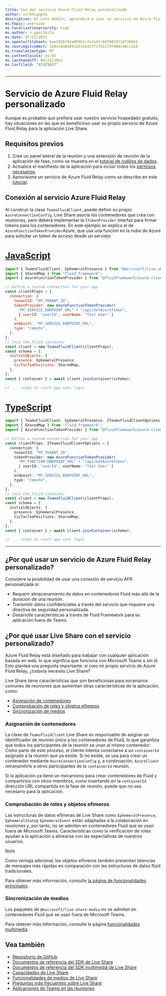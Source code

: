 ```yaml
---
title: Uso del servicio Azure Fluid Relay personalizado
author: surbhigupta
description: En este módulo, aprenderá a usar un servicio de Azure Fluid Relay personalizado con Live Share.
ms.topic: overview
ms.localizationpriority: high
ms.author: v-ypalikila
ms.date: 07/21/2022
ms.openlocfilehash: baa192bf82e059b1cfe7a9fc8979874710f266b1
ms.sourcegitcommit: 134ce9381891e51e6327f1f611fdfd60c90cca18
ms.translationtype: MT
ms.contentlocale: es-ES
ms.lasthandoff: 08/24/2022
ms.locfileid: "67425637"
---
```

---

# <a name="custom-azure-fluid-relay-service"></a>Servicio de Azure Fluid Relay personalizado

Aunque es probable que prefiera usar nuestro servicio hospedado gratuito, hay situaciones en las que es beneficioso usar su propio servicio de Azure Fluid Relay para la aplicación Live Share.

## <a name="pre-requisites"></a>Requisitos previos

1. Cree un panel lateral de la reunión y una extensión de reunión de la aplicación de fase, como se muestra en el [tutorial de rodillos de dados](../teams-live-share-tutorial.md).
2. Actualice el manifiesto de la aplicación para incluir todos los [permisos necesarios](../teams-live-share-capabilities.md#register-rsc-permissions).
3. Aprovisione un servicio de Azure Fluid Relay como se describe en este [tutorial](/azure/azure-fluid-relay/how-tos/provision-fluid-azure-portal).

## <a name="connect-to-azure-fluid-relay-service"></a>Conexión al servicio Azure Fluid Relay

Al construir la clase `TeamsFluidClient`, puede definir su propio `AzureConnectionConfig`. Live Share asocia los contenedores que crea con reuniones, pero deberá implementar la `ITokenProvider` interfaz para firmar tokens para los contenedores. En este ejemplo se explica el de `AzureFunctionTokenProvider`Azure, que usa una función en la nube de Azure para solicitar un token de acceso desde un servidor.

# <a name="javascript"></a>[JavaScript](#tab/javascript)

```javascript
import { TeamsFluidClient, EphemeralPresence } from "@microsoft/live-share";
import { SharedMap } from "fluid-framework";
import { AzureFunctionTokenProvider } from "@fluidframework/azure-client";

// Define a custom connection for your app
const clientProps = {
  connection: {
    tenantId: "MY_TENANT_ID",
    tokenProvider: new AzureFunctionTokenProvider(
      "MY_SERVICE_ENDPOINT_URL" + "/api/GetAzureToken",
      { userId: "userId", userName: "Test User" }
    ),
    endpoint: "MY_SERVICE_ENDPOINT_URL",
    type: "remote",
  },
};
// Join the Fluid container
const client = new TeamsFluidClient(clientProps);
const schema = {
  initialObjects: {
    presence: EphemeralPresence,
    ticTacToePositions: SharedMap,
  },
};
const { container } = await client.joinContainer(schema);

// ... ready to start app sync logic
```

# <a name="typescript"></a>[TypeScript](#tab/typescript)

```TypeScript
import { TeamsFluidClient, EphemeralPresence, ITeamsFluidClientOptions } from "@microsoft/live-share";
import { SharedMap } from "fluid-framework";
import { AzureFunctionTokenProvider } from "@fluidframework/azure-client";

// Define a custom connection for your app
const clientProps: ITeamsFluidClientOptions = {
  connection: {
    tenantId: "MY_TENANT_ID",
    tokenProvider: new AzureFunctionTokenProvider(
      "MY_FUNCTION_ENDPOINT_URL" + "/api/GetAzureToken",
      { userId: "userId", userName: "Test User" }
    ),
    endpoint: "MY_SERVICE_ENDPOINT_URL",
    type: "remote",
  },
};
// Join the Fluid container
const client = new TeamsFluidClient(clientProps);
const schema = {
  initialObjects: {
    presence: EphemeralPresence,
    ticTacToePositions: SharedMap,
  },
};
const { container } = await client.joinContainer(schema);

// ... ready to start app sync logic
```

---

## <a name="why-use-a-custom-azure-fluid-relay-service"></a>¿Por qué usar un servicio de Azure Fluid Relay personalizado?

Considere la posibilidad de usar una conexión de servicio AFR personalizada si:

* Requerir almacenamiento de datos en contenedores Fluid más allá de la duración de una reunión.
* Transmitir datos confidenciales a través del servicio que requiere una directiva de seguridad personalizada.
* Desarrolle características a través de Fluid Framework para su aplicación fuera de Teams.

## <a name="why-use-live-share-with-your-custom-service"></a>¿Por qué usar Live Share con el servicio personalizado?

Azure Fluid Relay está diseñado para trabajar con cualquier aplicación basada en web, lo que significa que funciona con Microsoft Teams o sin él. Esto plantea una pregunta importante: si creo mi propio servicio de Azure Fluid Relay, ¿todavía necesito Live Share?

Live Share tiene características que son beneficiosas para escenarios comunes de reuniones que aumentan otras características de la aplicación, como:

* [Asignación de contenedores](#container-mapping)
* [Comprobación de roles y objetos efímeros](#ephemeral-objects-and-role-verification)
* [Sincronización de medios](#media-synchronization)

### <a name="container-mapping"></a>Asignación de contenedores

La clase de `TeamsFluidClient` Live Share es responsable de asignar un identificador de reunión único a los contenedores de Fluid, lo que garantiza que todos los participantes de la reunión se unan al mismo contenedor. Como parte de este proceso, el cliente intenta conectarse a un `containerId` asignado a la reunión que ya existe. Si no existe, se usa para crear un contenedor mediante `AzureConnectionConfig` y, a continuación, `AzureClient` retransmitirlo a otros participantes de la `containerId` reunión.

Si la aplicación ya tiene un mecanismo para crear contenedores de Fluid y compartirlos con otros miembros, como insertando en la `containerId` dirección URL compartida en la fase de reunión, puede que no sea necesario para la aplicación.

### <a name="ephemeral-objects-and-role-verification"></a>Comprobación de roles y objetos efímeros

Las estructuras de datos efímeras de Live Share como `EphemeralPresence`, `EphemeralState`y `EphemeralEvent` están adaptadas a la colaboración en reuniones y, por tanto, no se admiten en contenedores Fluid que se usan fuera de Microsoft Teams. Características como la verificación de roles ayudan a la aplicación a alinearse con las expectativas de nuestros usuarios.

> [!NOTE]
> Como ventaja adicional, los objetos efímeros también presentan latencias de mensajes más rápidas en comparación con las estructuras de datos fluid tradicionales.

Para obtener más información, consulte [la página de funcionalidades principales](../teams-live-share-capabilities.md) .

### <a name="media-synchronization"></a>Sincronización de medios

Los paquetes de `@microsoft/live-share-media` no se admiten en contenedores Fluid que se usan fuera de Microsoft Teams.

Para obtener más información, consulte la página [funcionalidades multimedia](../teams-live-share-media-capabilities.md) .

## <a name="see-also"></a>Vea también

* [Repositorio de GitHub](https://github.com/microsoft/live-share-sdk)
* [Documentos de referencia del SDK de Live Share](/javascript/api/@microsoft/live-share/)
* [Documentos de referencia del SDK multimedia de Live Share](/javascript/api/@microsoft/live-share-media/)
* [Capacidades de Live Share](../teams-live-share-capabilities.md)
* [Funcionalidades de medios de Live Share](../teams-live-share-media-capabilities.md)
* [Preguntas más frecuentes sobre Live Share](../teams-live-share-faq.md)
* [Aplicaciones de Teams en las reuniones](../teams-apps-in-meetings.md)
